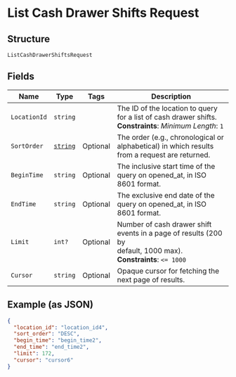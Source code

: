 
# List Cash Drawer Shifts Request

## Structure

`ListCashDrawerShiftsRequest`

## Fields

| Name | Type | Tags | Description |
|  --- | --- | --- | --- |
| `LocationId` | `string` |  | The ID of the location to query for a list of cash drawer shifts.<br>**Constraints**: *Minimum Length*: `1` |
| `SortOrder` | [`string`](/doc/models/sort-order.md) | Optional | The order (e.g., chronological or alphabetical) in which results from a request are returned. |
| `BeginTime` | `string` | Optional | The inclusive start time of the query on opened_at, in ISO 8601 format. |
| `EndTime` | `string` | Optional | The exclusive end date of the query on opened_at, in ISO 8601 format. |
| `Limit` | `int?` | Optional | Number of cash drawer shift events in a page of results (200 by<br>default, 1000 max).<br>**Constraints**: `<= 1000` |
| `Cursor` | `string` | Optional | Opaque cursor for fetching the next page of results. |

## Example (as JSON)

```json
{
  "location_id": "location_id4",
  "sort_order": "DESC",
  "begin_time": "begin_time2",
  "end_time": "end_time2",
  "limit": 172,
  "cursor": "cursor6"
}
```


